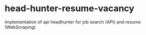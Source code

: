 # head-hunter-resume-vacancy
Implementation of api headhunter for job search (API) and resume (WebScraping)
